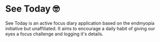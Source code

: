 # See Today 🤓
See Today is an active focus diary application based on the endmyopia initiative but unaffiliated.
It aims to encourage a daily habit of giving our eyes a focus challenge and logging it's details.
